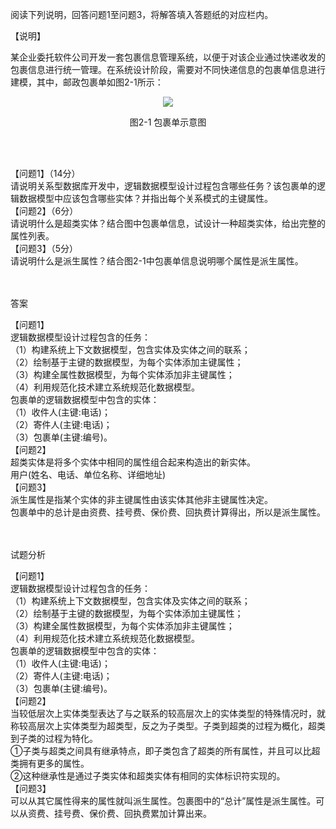 <div class="detail lh2"><p>阅读下列说明，回答问题1至问题3，将解答填入答题纸的对应栏内。</p><p>【说明】<br/></p><p>某企业委托软件公司开发一套包裹信息管理系统，以便于对该企业通过快递收发的包裹信息进行统一管理。在系统设计阶段，需要对不同快递信息的包裹单信息进行建模，其中，邮政包裹单如图2-1所示：</p><p style="text-align: center;"><img src="https://img.kuaiwenyun.com/images/shiti/2020-11/737/TQGjKqMge2.png" style="max-width:100%;"/><br/></p><p style="text-align: center;">图2-1 包裹单示意图</p><br/><br/><p>【问题1】（14分）<br/>请说明关系型数据库开发中，逻辑数据模型设计过程包含哪些任务？该包裹单的逻辑数据模型中应该包含哪些实体？并指出每个关系模式的主键属性。<br/>【问题2】（6分）<br/>请说明什么是超类实体？结合图中包裹单信息，试设计一种超类实体，给出完整的属性列表。<br/>【问题3】（5分）<br/>请说明什么是派生属性？结合图2-1中包裹单信息说明哪个属性是派生属性。</p><br/><br/>答案<br/><p>【问题1】<br/>逻辑数据模型设计过程包含的任务：<br/>（1）构建系统上下文数据模型，包含实体及实体之间的联系；<br/>（2）绘制基于主键的数据模型，为每个实体添加主键属性；<br/>（3）构建全属性数据模型，为每个实体添加非主键属性；<br/>（4）利用规范化技术建立系统规范化数据模型。<br/>包裹单的逻辑数据模型中包含的实体：<br/>（1）收件人(主键:电话)；<br/>（2）寄件人(主键:电话)；<br/>（3）包裹单(主键:编号)。<br/>【问题2】<br/>超类实体是将多个实体中相同的属性组合起来构造出的新实体。<br/>用户(姓名、电话、单位名称、详细地址)<br/>【问题3】<br/>派生属性是指某个实体的非主键属性由该实体其他非主键属性决定。<br/>包裹单中的总计是由资费、挂号费、保价费、回执费计算得出，所以是派生属性。</p><br/><br/>试题分析<br/><p>【问题1】<br/>逻辑数据模型设计过程包含的任务：<br/>（1）构建系统上下文数据模型，包含实体及实体之间的联系；<br/>（2）绘制基于主键的数据模型，为每个实体添加主键属性；<br/>（3）构建全属性数据模型，为每个实体添加非主键属性；<br/>（4）利用规范化技术建立系统规范化数据模型。<br/>包裹单的逻辑数据模型中包含的实体：<br/>（1）收件人(主键:电话)；<br/>（2）寄件人(主键:电话)；<br/>（3）包裹单(主键:编号)。<br/>【问题2】<br/>当较低层次上实体类型表达了与之联系的较高层次上的实体类型的特殊情况时，就称较高层次上实体类型为超类型，反之为子类型。子类到超类的过程为概化，超类到子类的过程为特化。<br/>①子类与超类之间具有继承特点，即子类包含了超类的所有属性，并且可以比超类拥有更多的属性。<br/>②这种继承性是通过子类实体和超类实体有相同的实体标识符实现的。<br/>【问题3】<br/>可以从其它属性得来的属性就叫派生属性。包裹图中的“总计”属性是派生属性。可以从资费、挂号费、保价费、回执费累加计算出来。<br/></p></div>